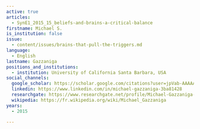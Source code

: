 ```yaml
---
active: true
articles:
  - SynE1_2015_15_beliefs-and-brains-a-critical-balance
firstname: Michael S.
is_institution: false
issue:
  - content/issues/brains-that-pull-the-triggers.md
language:
  - English
lastname: Gazzaniga
positions_and_institutions:
  - institution: University of California Santa Barbara, USA
social_channels:
  google_scholar: https://scholar.google.com/citations?user=jpVab-AAAAAJ&hl=fr
  linkedin: https://www.linkedin.com/in/michael-gazzaniga-3ba81428
  researchgate: https://www.researchgate.net/profile/Michael-Gazzaniga-5
  wikipedia: https://fr.wikipedia.org/wiki/Michael_Gazzaniga
years:
  - 2015

---
```

